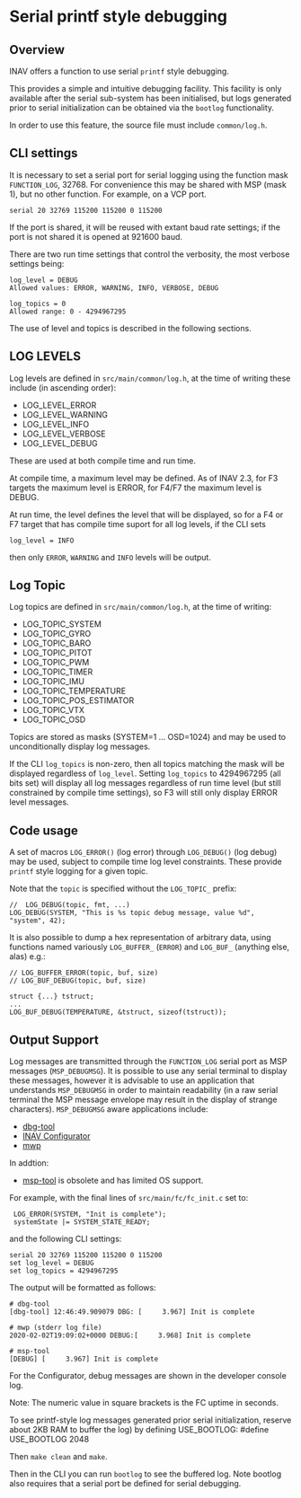 # Serial printf style debugging

## Overview

INAV offers a function to use serial `printf` style debugging.

This provides a simple and intuitive debugging facility.
This facility is only available after the serial sub-system has been initialised, but logs generated prior to serial
initialization can be obtained via the `bootlog` functionality.

In order to use this feature, the source file must include `common/log.h`.

## CLI settings

It is necessary to set a serial port for serial logging using the function mask `FUNCTION_LOG`, 32768. For convenience this may be shared with MSP (mask 1), but no other function.
For example, on a VCP port.

```
serial 20 32769 115200 115200 0 115200
```

If the port is shared, it will be reused with extant baud rate settings; if the port is not shared it is opened at 921600 baud.

There are two run time settings that control the verbosity, the most verbose settings being:

```
log_level = DEBUG
Allowed values: ERROR, WARNING, INFO, VERBOSE, DEBUG

log_topics = 0
Allowed range: 0 - 4294967295

```

The use of level and topics is described in the following sections.

## LOG LEVELS

Log levels are defined in `src/main/common/log.h`, at the time of writing these include (in ascending order):

* LOG_LEVEL_ERROR
* LOG_LEVEL_WARNING
* LOG_LEVEL_INFO
* LOG_LEVEL_VERBOSE
* LOG_LEVEL_DEBUG

These are used at both compile time and run time.

At compile time, a maximum level may be defined. As of INAV 2.3, for F3 targets the maximum level is ERROR, for F4/F7 the maximum level is DEBUG.

At run time, the level defines the level that will be displayed, so for a F4 or F7 target that has compile time suport for all log levels, if the CLI sets
```
log_level = INFO
```
then only `ERROR`, `WARNING` and `INFO` levels will be output.

## Log Topic

Log topics are defined in `src/main/common/log.h`, at the time of writing:

* LOG_TOPIC_SYSTEM
* LOG_TOPIC_GYRO
* LOG_TOPIC_BARO
* LOG_TOPIC_PITOT
* LOG_TOPIC_PWM
* LOG_TOPIC_TIMER
* LOG_TOPIC_IMU
* LOG_TOPIC_TEMPERATURE
* LOG_TOPIC_POS_ESTIMATOR
* LOG_TOPIC_VTX
* LOG_TOPIC_OSD

Topics are stored as masks (SYSTEM=1 ... OSD=1024) and may be used to unconditionally display log messages.

If the CLI `log_topics` is non-zero, then all topics matching the mask will be displayed regardless of `log_level`. Setting `log_topics` to 4294967295 (all bits set) will display all log messages regardless of run time level (but still constrained by compile time settings), so F3 will still only display ERROR level messages.

## Code usage

A set of macros `LOG_ERROR()` (log error) through `LOG_DEBUG()` (log debug) may be used, subject to compile time log level constraints. These provide `printf` style logging for a given topic.

Note that the `topic` is specified without the `LOG_TOPIC_` prefix:

```
//  LOG_DEBUG(topic, fmt, ...)
LOG_DEBUG(SYSTEM, "This is %s topic debug message, value %d", "system", 42);
```

It is also possible to dump a hex representation of arbitrary  data, using functions named variously `LOG_BUFFER_` (`ERROR`) and `LOG_BUF_` (anything else, alas) e.g.:

```
// LOG_BUFFER_ERROR(topic, buf, size)
// LOG_BUF_DEBUG(topic, buf, size)

struct {...} tstruct;
...
LOG_BUF_DEBUG(TEMPERATURE, &tstruct, sizeof(tstruct));
```

## Output Support

Log messages are transmitted through the `FUNCTION_LOG` serial port as MSP messages (`MSP_DEBUGMSG`). It is possible to use any serial terminal to display these messages, however it is advisable to use an application that understands `MSP_DEBUGMSG` in order to maintain readability (in a raw serial terminal the MSP message envelope may result in the display of strange characters). `MSP_DEBUGMSG` aware applications include:

* [dbg-tool](https://codeberg.org/stronnag/dbg-tool)
* [INAV Configurator](https://github.com/iNavFlight/inav-configurator)
* [mwp](https://github.com/stronnag/mwptools)

In addtion:

* [msp-tool](https://github.com/fiam/msp-tool) is obsolete and has limited OS support.

For example, with the final lines of `src/main/fc/fc_init.c` set to:

```
 LOG_ERROR(SYSTEM, "Init is complete");
 systemState |= SYSTEM_STATE_READY;
```

and the following CLI settings:

```
serial 20 32769 115200 115200 0 115200
set log_level = DEBUG
set log_topics = 4294967295
```

The output will be formatted as follows:

```
# dbg-tool
[dbg-tool] 12:46:49.909079 DBG: [     3.967] Init is complete

# mwp (stderr log file)
2020-02-02T19:09:02+0000 DEBUG:[     3.968] Init is complete

# msp-tool
[DEBUG] [     3.967] Init is complete
```

For the Configurator, debug messages are shown in the developer console log.

Note: The numeric value in square brackets is the FC uptime in seconds.

To see printf-style log messages generated prior serial initialization, reserve about 2KB RAM to buffer the
log) by defining USE_BOOTLOG:
#define USE_BOOTLOG 2048

Then `make clean` and `make`.

Then in the CLI you can run `bootlog` to see the buffered log.
Note bootlog also requires that a serial port be defined for serial debugging.
